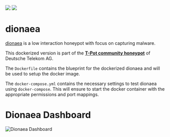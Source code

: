 [![](https://images.microbadger.com/badges/version/dtagdevsec/dionaea:1710.svg)](https://microbadger.com/images/dtagdevsec/dionaea:1710 "Get your own version badge on microbadger.com") [![](https://images.microbadger.com/badges/image/dtagdevsec/dionaea:1710.svg)](https://microbadger.com/images/dtagdevsec/dionaea:1710 "Get your own image badge on microbadger.com")

# dionaea

[dionaea](https://github.com/DinoTools/dionaea) is a low interaction honeypot with focus on capturing malware.

This dockerized version is part of the **[T-Pot community honeypot](http://dtag-dev-sec.github.io/)** of Deutsche Telekom AG.

The `Dockerfile` contains the blueprint for the dockerized dionaea and will be used to setup the docker image.

The `docker-compose.yml` contains the necessary settings to test dionaea using `docker-compose`. This will ensure to start the docker container with the appropriate permissions and port mappings.

# Dionaea Dashboard

![Dionaea Dashboard](https://raw.githubusercontent.com/dtag-dev-sec/tpotce/master/docker/dionaea/doc/dashboard.png)
